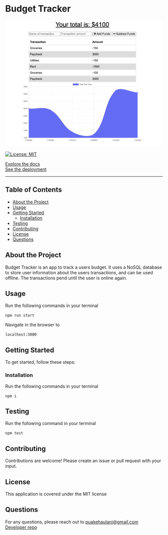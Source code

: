 # Budget Tracker

![Project Screenshot](public/images/projscreenshot.png)

[![License: MIT](https://img.shields.io/badge/License-MIT-yellow.svg)](https://opensource.org/licenses/MIT)

[Explore the docs](https://github.com/puakehaulani/budget-tracker)  
[See the deployment](https://warm-atoll-10602.herokuapp.com/)

---

## Table of Contents

- [About the Project](#About-the-Project)
- [Usage](#Usage)
- [Getting Started](#Getting-Started)
  - [Installation](#Installation)
- [Testing](#Testing)
- [Contributing](#Contributing)
- [License](#License)
- [Questions](#Questions)

## About the Project

Budget Tracker is an app to track a users budget. It uses a NoSQL database to store user information about the users transactions, and can be used offline. The transactions pend until the user is online again.

## Usage

Run the following commands in your terminal

    npm run start

Navigate in the browser to

    localhost:3000

## Getting Started

To get started, follow these steps:

### Installation

Run the following commands in your terminal

    npm i

## Testing

Run the following command in your terminal

    npm test

## Contributing

Contributions are welcome! Please create an issue or pull request with your input.

## License

This application is covered under the MIT license

## Questions

For any questions, please reach out to <puakehaulani@gmail.com>  
[Developer repo](http://github.com/puakehaulani)

